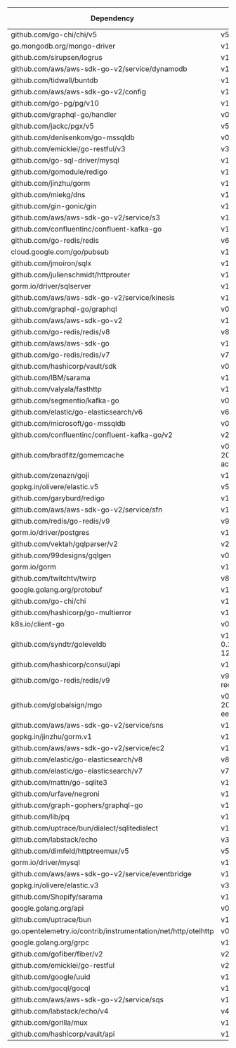 | Dependency | Minimum Version | Maximum Version | Auto-Instrumented |
|------------|-----------------|-----------------|-----------------|
| github.com/go-chi/chi/v5 | v5.0.10 | v5.2.0 | true
| go.mongodb.org/mongo-driver | v1.12.1 | v1.17.1 | false
| github.com/sirupsen/logrus | v1.9.3 | v1.9.3 | true
| github.com/aws/aws-sdk-go-v2/service/dynamodb | v1.21.4 | v1.38.1 | false
| github.com/tidwall/buntdb | v1.3.0 | v1.3.2 | false
| github.com/aws/aws-sdk-go-v2/config | v1.18.21 | v1.28.7 | false
| github.com/go-pg/pg/v10 | v10.11.1 | v10.14.0 | false
| github.com/graphql-go/handler | v0.2.3 | v0.2.4 | false
| github.com/jackc/pgx/v5 | v5.6.0 | v5.7.2 | false
| github.com/denisenkom/go-mssqldb | v0.11.0 | v0.12.3 | false
| github.com/emicklei/go-restful/v3 | v3.11.0 | v3.12.1 | false
| github.com/go-sql-driver/mysql | v1.6.0 | v1.8.1 | false
| github.com/gomodule/redigo | v1.8.9 | v1.9.2 | false
| github.com/jinzhu/gorm | v1.9.16 | v1.9.16 | true
| github.com/miekg/dns | v1.1.55 | v1.1.62 | false
| github.com/gin-gonic/gin | v1.9.1 | v1.10.0 | true
| github.com/aws/aws-sdk-go-v2/service/s3 | v1.32.0 | v1.71.1 | false
| github.com/confluentinc/confluent-kafka-go | v1.9.2 | v1.9.3-RC3 | false
| github.com/go-redis/redis | v6.15.9+incompatible | v6.15.9+incompatible | false
| cloud.google.com/go/pubsub | v1.33.0 | v1.45.3 | true
| github.com/jmoiron/sqlx | v1.3.5 | v1.4.0 | false
| github.com/julienschmidt/httprouter | v1.3.0 | v1.3.0 | true
| gorm.io/driver/sqlserver | v1.4.2 | v1.5.4 | false
| github.com/aws/aws-sdk-go-v2/service/kinesis | v1.18.4 | v1.32.8 | false
| github.com/graphql-go/graphql | v0.8.1 | v0.8.1 | true
| github.com/aws/aws-sdk-go-v2 | v1.20.3 | v2.0.0-preview.4+incompatible | true
| github.com/go-redis/redis/v8 | v8.11.5 | v8.11.5 | true
| github.com/aws/aws-sdk-go | v1.44.327 | v1.55.5 | false
| github.com/go-redis/redis/v7 | v7.4.1 | v7.4.1 | true
| github.com/hashicorp/vault/sdk | v0.9.2 | v0.14.0 | false
| github.com/IBM/sarama | v1.40.0 | v1.43.3 | true
| github.com/valyala/fasthttp | v1.51.0 | v1.58.0 | false
| github.com/segmentio/kafka-go | v0.4.42 | v0.4.47 | true
| github.com/elastic/go-elasticsearch/v6 | v6.8.5 | v6.8.10 | false
| github.com/microsoft/go-mssqldb | v0.21.0 | v1.8.0 | false
| github.com/confluentinc/confluent-kafka-go/v2 | v2.2.0 | v2.6.1 | false
| github.com/bradfitz/gomemcache | v0.0.0-20230611145640-acc696258285 | github.com/bradfitz/gomemcache | false
| github.com/zenazn/goji | v1.0.1 | v1.0.1 | false
| gopkg.in/olivere/elastic.v5 | v5.0.84 | v5.0.86 | false
| github.com/garyburd/redigo | v1.6.4 | v1.6.4 | false
| github.com/aws/aws-sdk-go-v2/service/sfn | v1.19.4 | v1.34.2 | false
| github.com/redis/go-redis/v9 | v9.7.0 | v9.7.0 | true
| gorm.io/driver/postgres | v1.4.6 | v1.5.11 | false
| github.com/vektah/gqlparser/v2 | v2.5.16 | v2.5.21 | false
| github.com/99designs/gqlgen | v0.17.36 | v0.17.61 | true
| gorm.io/gorm | v1.25.3 | v1.25.12 | true
| github.com/twitchtv/twirp | v8.1.3+incompatible | v8.1.3+incompatible | true
| google.golang.org/protobuf | v1.33.0 | v1.36.1 | false
| github.com/go-chi/chi | v1.5.4 | v4.1.2+incompatible | true
| github.com/hashicorp/go-multierror | v1.1.1 | v1.1.1 | false
| k8s.io/client-go | v0.23.17 | v0.33.0-alpha.0 | true
| github.com/syndtr/goleveldb | v1.0.1-0.20220721030215-126854af5e6d | v1.0.0 | false
| github.com/hashicorp/consul/api | v1.24.0 | v1.31.0 | false
| github.com/go-redis/redis/v9 | v9.7.0   // renamed to redis/go-redis in v9 | v9.7.0 | false
| github.com/globalsign/mgo | v0.0.0-20181015135952-eeefdecb41b8 | github.com/globalsign/mgo | false
| github.com/aws/aws-sdk-go-v2/service/sns | v1.21.4 | v1.33.8 | false
| gopkg.in/jinzhu/gorm.v1 | v1.9.2 | v1.9.2 | false
| github.com/aws/aws-sdk-go-v2/service/ec2 | v1.93.2 | v1.198.1 | false
| github.com/elastic/go-elasticsearch/v8 | v8.15.0 | v8.17.0 | false
| github.com/elastic/go-elasticsearch/v7 | v7.17.10 | v7.17.10 | false
| github.com/mattn/go-sqlite3 | v1.14.18 | v1.14.24 | false
| github.com/urfave/negroni | v1.0.0 | v1.0.0 | false
| github.com/graph-gophers/graphql-go | v1.5.0 | v1.5.0 | true
| github.com/lib/pq | v1.10.2 | v1.10.9 | false
| github.com/uptrace/bun/dialect/sqlitedialect | v1.1.17 | v1.2.6 | false
| github.com/labstack/echo | v3.3.10+incompatible | v3.3.10+incompatible | false
| github.com/dimfeld/httptreemux/v5 | v5.5.0 | v5.5.0 | false
| gorm.io/driver/mysql | v1.0.1 | v1.5.7 | false
| github.com/aws/aws-sdk-go-v2/service/eventbridge | v1.20.4 | v1.36.1 | false
| gopkg.in/olivere/elastic.v3 | v3.0.75 | v3.0.75 | false
| github.com/Shopify/sarama | v1.38.1 | v1.43.3 | true
| google.golang.org/api | v0.128.0 | v0.214.0 | false
| github.com/uptrace/bun | v1.1.17 | v1.2.6 | false
| go.opentelemetry.io/contrib/instrumentation/net/http/otelhttp | v0.44.0 | v0.58.0 | false
| google.golang.org/grpc | v1.57.1 | v1.70.0-dev | true
| github.com/gofiber/fiber/v2 | v2.52.5 | v2.52.5 | true
| github.com/emicklei/go-restful | v2.16.0+incompatible | v2.16.0+incompatible | false
| github.com/google/uuid | v1.5.0 | v1.6.0 | false
| github.com/gocql/gocql | v1.6.0 | v1.7.0 | true
| github.com/aws/aws-sdk-go-v2/service/sqs | v1.24.4 | v1.37.3 | false
| github.com/labstack/echo/v4 | v4.11.1 | v4.13.3 | true
| github.com/gorilla/mux | v1.8.0 | v1.8.1 | true
| github.com/hashicorp/vault/api | v1.9.2 | v1.15.0 | false
